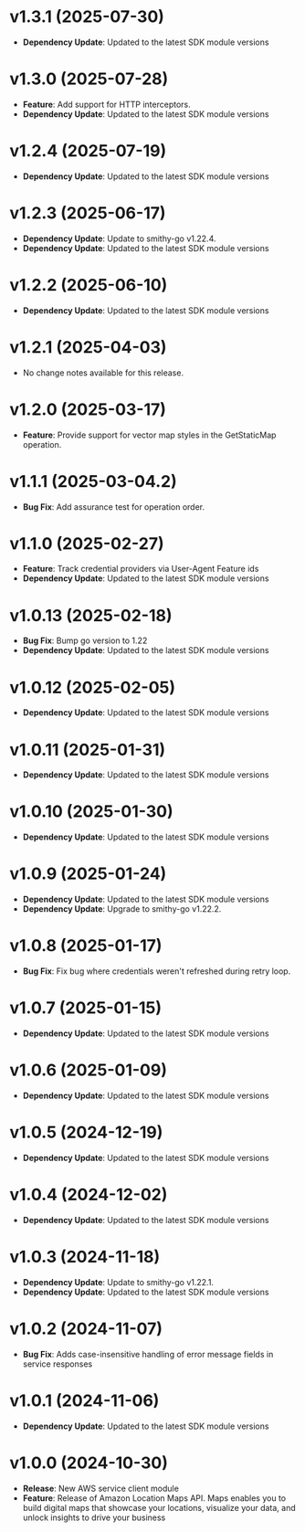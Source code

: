# v1.3.1 (2025-07-30)

* **Dependency Update**: Updated to the latest SDK module versions

# v1.3.0 (2025-07-28)

* **Feature**: Add support for HTTP interceptors.
* **Dependency Update**: Updated to the latest SDK module versions

# v1.2.4 (2025-07-19)

* **Dependency Update**: Updated to the latest SDK module versions

# v1.2.3 (2025-06-17)

* **Dependency Update**: Update to smithy-go v1.22.4.
* **Dependency Update**: Updated to the latest SDK module versions

# v1.2.2 (2025-06-10)

* **Dependency Update**: Updated to the latest SDK module versions

# v1.2.1 (2025-04-03)

* No change notes available for this release.

# v1.2.0 (2025-03-17)

* **Feature**: Provide support for vector map styles in the GetStaticMap operation.

# v1.1.1 (2025-03-04.2)

* **Bug Fix**: Add assurance test for operation order.

# v1.1.0 (2025-02-27)

* **Feature**: Track credential providers via User-Agent Feature ids
* **Dependency Update**: Updated to the latest SDK module versions

# v1.0.13 (2025-02-18)

* **Bug Fix**: Bump go version to 1.22
* **Dependency Update**: Updated to the latest SDK module versions

# v1.0.12 (2025-02-05)

* **Dependency Update**: Updated to the latest SDK module versions

# v1.0.11 (2025-01-31)

* **Dependency Update**: Updated to the latest SDK module versions

# v1.0.10 (2025-01-30)

* **Dependency Update**: Updated to the latest SDK module versions

# v1.0.9 (2025-01-24)

* **Dependency Update**: Updated to the latest SDK module versions
* **Dependency Update**: Upgrade to smithy-go v1.22.2.

# v1.0.8 (2025-01-17)

* **Bug Fix**: Fix bug where credentials weren't refreshed during retry loop.

# v1.0.7 (2025-01-15)

* **Dependency Update**: Updated to the latest SDK module versions

# v1.0.6 (2025-01-09)

* **Dependency Update**: Updated to the latest SDK module versions

# v1.0.5 (2024-12-19)

* **Dependency Update**: Updated to the latest SDK module versions

# v1.0.4 (2024-12-02)

* **Dependency Update**: Updated to the latest SDK module versions

# v1.0.3 (2024-11-18)

* **Dependency Update**: Update to smithy-go v1.22.1.
* **Dependency Update**: Updated to the latest SDK module versions

# v1.0.2 (2024-11-07)

* **Bug Fix**: Adds case-insensitive handling of error message fields in service responses

# v1.0.1 (2024-11-06)

* **Dependency Update**: Updated to the latest SDK module versions

# v1.0.0 (2024-10-30)

* **Release**: New AWS service client module
* **Feature**: Release of Amazon Location Maps API. Maps enables you to build digital maps that showcase your locations, visualize your data, and unlock insights to drive your business

